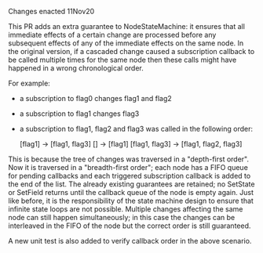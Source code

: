 Changes enacted 11Nov20

This PR adds an extra guarantee to NodeStateMachine: it ensures that all
immediate effects of a certain change are processed before any subsequent
effects of any of the immediate effects on the same node. In the original
version, if a cascaded change caused a subscription callback to be called
multiple times for the same node then these calls might have happened in a
wrong chronological order.

For example:

- a subscription to flag0 changes flag1 and flag2
- a subscription to flag1 changes flag3
- a subscription to flag1, flag2 and flag3 was called in the following order:

   [flag1] -> [flag1, flag3]
   [] -> [flag1]
   [flag1, flag3] -> [flag1, flag2, flag3]

This is because the tree of changes was traversed in a "depth-first
order". Now it is traversed in a "breadth-first order"; each node has a
FIFO queue for pending callbacks and each triggered subscription callback
is added to the end of the list. The already existing guarantees are
retained; no SetState or SetField returns until the callback queue of the
node is empty again. Just like before, it is the responsibility of the
state machine design to ensure that infinite state loops are not possible.
Multiple changes affecting the same node can still happen simultaneously;
in this case the changes can be interleaved in the FIFO of the node but the
correct order is still guaranteed.

A new unit test is also added to verify callback order in the above scenario.
